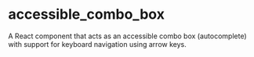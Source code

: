 # accessible_combo_box
A React component that acts as an accessible combo box (autocomplete) with support for keyboard navigation using arrow keys.
